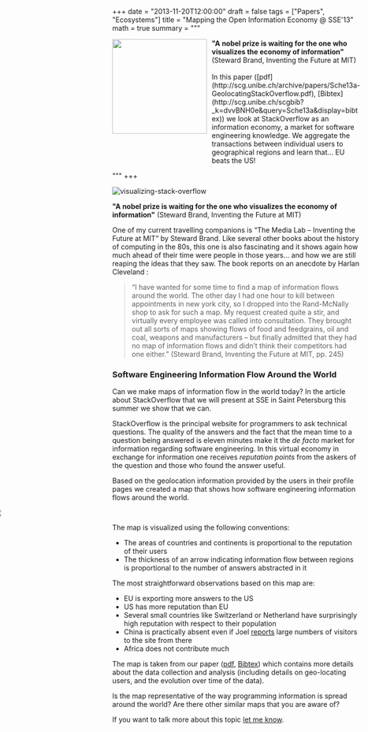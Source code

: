 +++
date = "2013-11-20T12:00:00"
draft = false
tags = ["Papers", "Ecosystems"]
title = "Mapping the Open Information Economy @ SSE'13"
math = true
summary = """

<img src=/img/stackoverflow-small.png style="box-shadow:none; float: left; width:192px; padding: 10px; padding-top:0px; margin-top: 0px; margin-left: 0px; padding-left: 0px; margin-bottom: 0px; border-width: 0px;" />
<div style="overflow:hidden; width: auto;">
<b>"A nobel prize is waiting for the one who visualizes the economy
of information"</b> (Steward Brand, Inventing the Future at MIT) 
<br/><br/>
In this paper ([pdf](http://scg.unibe.ch/archive/papers/Sche13a-GeolocatingStackOverflow.pdf), [Bibtex](http://scg.unibe.ch/scgbib?_k=dvvBNH0e&query=Sche13a&display=bibtex)) we look at StackOverflow as an information economy, a market for software engineering knowledge. We aggregate the transactions between individual users to geographical regions and learn that... EU beats the US! 
</div>


"""
+++

![visualizing-stack-overflow](/img/stackoverflow.png)

<b>"A nobel prize is waiting for the one who visualizes the economy
of information"</b> (Steward Brand, Inventing the Future at MIT) 

One of my current travelling companions is “The Media Lab – Inventing the Future at MIT” by Steward Brand. Like several other books about the history of computing in the 80s, this one is also fascinating and it shows again how much ahead of their time were people in those years… and how we are still reaping the ideas that they saw. The book reports on an anecdote by Harlan Cleveland :

> “I have wanted for some time to find a map of information flows around the world. The other day I had one hour to kill between appointments in new york city, so I dropped into the Rand-McNally shop to ask for such a map. My request created quite a stir, and virtually every employee was called into consultation. They brought out all sorts of maps showing flows of food and feedgrains, oil and coal, weapons and manufacturers – but finally admitted that they had no map of information flows and didn’t think their competitors had one either.” (Steward Brand, Inventing the Future at MIT, pp. 245)


### Software Engineering Information Flow Around the World
Can we make maps of information flow in the world today? In the article about StackOverflow that we will present at SSE in Saint Petersburg this summer we show that we can.

StackOverflow is the principal website for programmers to ask technical questions. The quality of the answers and the fact that the mean time to a question being answered is eleven minutes make it the *de facto* market for information regarding software engineering. In this virtual economy in exchange for information one receives *reputation points* from the askers of the question and those who found the answer useful.

Based on the geolocation information provided by the users in their profile pages we created a map that shows how software engineering information flows around the world. 

    
<div style="margin: 0 -48%; padding: 0 -48%;">
	<img src="/img/stackoverflow-full.png" />
</div>

The map is visualized using the following conventions: 

- The areas of countries and continents is proportional to the reputation of their users
- The thickness of an arrow indicating information flow between regions is proportional to the number of answers abstracted in it


The most straightforward observations based on this map are:

- EU is exporting more answers to the US
- US has more reputation than EU
- Several small countries like Switzerland or Netherland have surprisingly high reputation with respect to their population
- China is practically absent even if Joel [reports](https://stackoverflow.blog/2011/04/stack-overflow-around-the-world/) large numbers of visitors to the site from there
- Africa does not contribute much

The map is taken from our paper ([pdf](http://scg.unibe.ch/archive/papers/Sche13a-GeolocatingStackOverflow.pdf), [Bibtex](http://scg.unibe.ch/scgbib?_k=dvvBNH0e&query=Sche13a&display=bibtex)) which contains more details about the data collection and analysis (including details on geo-locating users, and the evolution over time of the data). 

Is the map representative of the way programming information is spread around the world? Are there other similar maps that you are aware of? 

If you want to talk more about this topic <a href="/#contact"> let me know</a>.



